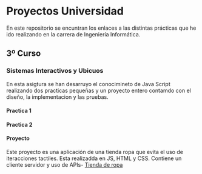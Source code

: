# Proyectos Universidad

En este repositorio se encuntran los enlaces a las distintas prácticas que he ido realizando en la carrera de Ingeniería Informática. 

## 3º Curso


### Sistemas Interactivos y Ubicuos
En esta asigtura se han desarruyo el conocimineto de Java Script realizando dos practicas pequeñas y un proyecto entero contamdo con el diseño, la implementacion y las pruebas.

#### Practica 1
#### Practica 2

#### Proyecto 
Este proyecto es una aplicación de una tienda ropa que evita el uso de iteracciones tactiles. Esta realizadda en JS, HTML y CSS. Contiene un cliente servidor y uso de APIs-
[Tienda de ropa](https://github.com/Marina963/Practica_Ubicuos)
